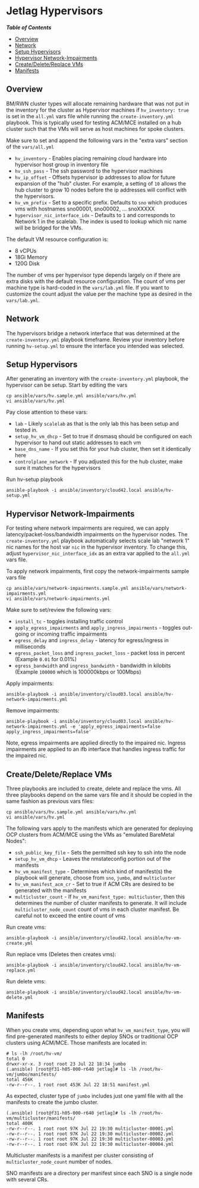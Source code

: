 # Jetlag Hypervisors

_**Table of Contents**_

<!-- TOC -->

- [Overview](#overview)
- [Network](#network)
- [Setup Hypervisors](#setup-hypervisors)
- [Hypervisor Network-Impairments](#hypervisor-network-impairments)
- [Create/Delete/Replace VMs](#create-delete-replace-vms)
- [Manifests](#manifests)
<!-- /TOC -->

## Overview

BM/RWN cluster types will allocate remaining hardware that was not put in the inventory for the cluster as Hypervisor machines if `hv_inventory: true` is set in the `all.yml` vars file while running the `create-inventory.yml` playbook. This is typically used for testing ACM/MCE installed on a hub cluster such that the VMs will serve as host machines for spoke clusters.

Make sure to set and append the following vars in the "extra vars" section of the `vars/all.yml`

- `hv_inventory` - Enables placing remaining cloud hardware into hypervisor host group in inventory file
- `hv_ssh_pass` - The ssh password to the hypervisor machines
- `hv_ip_offset` - Offsets hypervisor ip addresses to allow for future expansion of the "hub" cluster. For example, a setting of `10` allows the hub cluster to grow 10 nodes before the ip addresses will conflict with the hypervisors.
- `hv_vm_prefix` - Set to a specific prefix. Defaults to `sno` which produces vms with hostnames sno00001, sno00002, ... snoXXXXX
- `hypervisor_nic_interface_idx` - Defaults to `1` and corresponds to Network 1 in the scalelab. The index is used to lookup which nic name will be bridged for the VMs.

The default VM resource configuration is:

- 8 vCPUs
- 18Gi Memory
- 120G Disk

The number of vms per hypervisor type depends largely on if there are extra disks with the default resource configuration. The count of vms per machine type is hard-coded in the `vars/lab.yml` file. If you want to customize the count adjust the value per the machine type as desired in the `vars/lab.yml`.

## Network

The hypervisors bridge a network interface that was determined at the `create-inventory.yml` playbook timeframe. Review your inventory before running `hv-setup.yml` to ensure the interface you intended was selected.

## Setup Hypervisors

After generating an inventory with the `create-inventory.yml` playbook, the hypervisor can be setup. Start by editing the vars

```console
cp ansible/vars/hv.sample.yml ansible/vars/hv.yml
vi ansible/vars/hv.yml
```

Pay close attention to these vars:

- `lab` - Likely `scalelab` as that is the only lab this has been setup and tested in.
- `setup_hv_vm_dhcp` - Set to true if dnsmasq should be configured on each hypervisor to hand out static addresses to each vm
- `base_dns_name` - If you set this for your hub cluster, then set it identically here
- `controlplane_network` - If you adjusted this for the hub cluster, make sure it matches for the hypervisors

Run hv-setup playbook

```console
ansible-playbook -i ansible/inventory/cloud42.local ansible/hv-setup.yml
```

## Hypervisor Network-Impairments

For testing where network impairments are required, we can apply latency/packet-loss/bandwidth impairments on the hypervisor nodes. The `create-inventory.yml` playbook automatically selects scale lab "network 1" nic names for the host var `nic` in the hypervisor inventory. To change this, adjust `hypervisor_nic_interface_idx` as an extra var applied to the `all.yml` vars file.

To apply network impairments, first copy the network-impairments sample vars file

```console
cp ansible/vars/network-impairments.sample.yml ansible/vars/network-impairments.yml
vi ansible/vars/network-impairments.yml
```

Make sure to set/review the following vars:

- `install_tc` - toggles installing traffic control
- `apply_egress_impairments` and `apply_ingress_impairments` - toggles out-going or incoming traffic impairments
- `egress_delay` and `ingress_delay` - latency for egress/ingress in milliseconds
- `egress_packet_loss` and `ingress_packet_loss` - packet loss in percent (Example `0.01` for 0.01%)
- `egress_bandwidth` and `ingress_bandwidth` - bandwidth in kilobits (Example `100000` which is 100000kbps or 100Mbps)

Apply impairments:

```console
ansible-playbook -i ansible/inventory/cloud03.local ansible/hv-network-impairments.yml
```

Remove impairments:

```console
ansible-playbook -i ansible/inventory/cloud03.local ansible/hv-network-impairments.yml -e 'apply_egress_impairments=false apply_ingress_impairments=false'
```

Note, egress impairments are applied directly to the impaired nic. Ingress impairments are applied to an ifb interface that handles ingress traffic for the impaired nic.

## Create/Delete/Replace VMs

Three playbooks are included to create, delete and replace the vms. All three playbooks depend on the same vars file and it should be copied in the same fashion as previous vars files:

```console
cp ansible/vars/hv.sample.yml ansible/vars/hv.yml
vi ansible/vars/hv.yml
```

The following vars apply to the manifests which are generated for deploying OCP clusters from ACM/MCE using the VMs as "emulated BareMetal Nodes":

- `ssh_public_key_file` - Sets the permitted ssh key to ssh into the node
- `setup_hv_vm_dhcp` - Leaves the nmstateconfig portion out of the manifests
- `hv_vm_manifest_type` - Determines which kind of manifest(s) the playbook will generate, choose from `sno`, `jumbo`, and `multicluster`
- `hv_vm_manifest_acm_cr` - Set to true if ACM CRs are desired to be generated with the manifests
- `multicluster_count` - If `hv_vm_manifest_type: multicluster`, then this determines the number of cluster manifests to generate. It will include `multicluster_node_count` count of vms in each cluster manifest. Be careful not to exceed the entire count of vms

Run create vms:

```console
ansible-playbook -i ansible/inventory/cloud42.local ansible/hv-vm-create.yml
```

Run replace vms (Deletes then creates vms):

```console
ansible-playbook -i ansible/inventory/cloud42.local ansible/hv-vm-replace.yml
```

Run delete vms:

```console
ansible-playbook -i ansible/inventory/cloud42.local ansible/hv-vm-delete.yml
```

## Manifests

When you create vms, depending upon what `hv_vm_manifest_type`, you will find pre-generated manifests to either deploy SNOs or traditional OCP clusters using ACM/MCE. Those manifests are located in:

```console
# ls -lh /root/hv-vm/
total 0
drwxr-xr-x. 3 root root 23 Jul 22 18:34 jumbo
(.ansible) [root@f31-h05-000-r640 jetlag]# ls -lh /root/hv-vm/jumbo/manifests/
total 456K
-rw-r--r--. 1 root root 453K Jul 22 18:51 manifest.yml
```

As expected, cluster type of `jumbo` includes just one yaml file with all the manifests to create the jumbo cluster.

```console
(.ansible) [root@f31-h05-000-r640 jetlag]# ls -lh /root/hv-vm/multicluster/manifests/
total 400K
-rw-r--r--. 1 root root 97K Jul 22 19:30 multicluster-00001.yml
-rw-r--r--. 1 root root 97K Jul 22 19:30 multicluster-00002.yml
-rw-r--r--. 1 root root 97K Jul 22 19:30 multicluster-00003.yml
-rw-r--r--. 1 root root 97K Jul 22 19:30 multicluster-00004.yml
```

Multicluster manifests is a manifest per cluster consisting of `multicluster_node_count` number of nodes.

SNO manifests are a directory per manifest since each SNO is a single node with several CRs.
